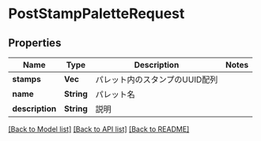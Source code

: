 # PostStampPaletteRequest

## Properties

Name | Type | Description | Notes
------------ | ------------- | ------------- | -------------
**stamps** | **Vec<String>** | パレット内のスタンプのUUID配列 | 
**name** | **String** | パレット名 | 
**description** | **String** | 説明 | 

[[Back to Model list]](../README.md#documentation-for-models) [[Back to API list]](../README.md#documentation-for-api-endpoints) [[Back to README]](../README.md)


